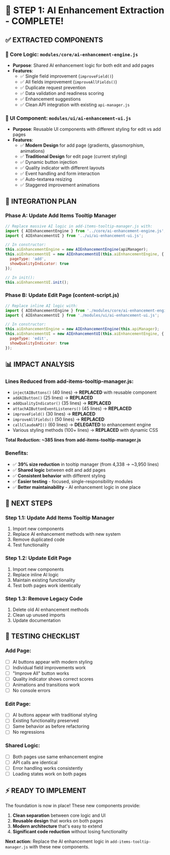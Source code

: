 # 🚀 STEP 1: AI Enhancement Extraction - COMPLETE!

## **✅ EXTRACTED COMPONENTS**

### **🧠 Core Logic: `modules/core/ai-enhancement-engine.js`**
- **Purpose**: Shared AI enhancement logic for both edit and add pages
- **Features**:
  - ✅ Single field improvement (`improveField()`)
  - ✅ All fields improvement (`improveAllFields()`) 
  - ✅ Duplicate request prevention
  - ✅ Data validation and readiness scoring
  - ✅ Enhancement suggestions
  - ✅ Clean API integration with existing `api-manager.js`

### **🎨 UI Component: `modules/ui/ai-enhancement-ui.js`**
- **Purpose**: Reusable UI components with different styling for edit vs add pages
- **Features**:
  - ✅ **Modern Design** for add page (gradients, glassmorphism, animations)
  - ✅ **Traditional Design** for edit page (current styling)
  - ✅ Dynamic button injection
  - ✅ Quality indicator with different layouts
  - ✅ Event handling and form interaction
  - ✅ Auto-textarea resizing
  - ✅ Staggered improvement animations

## **🎯 INTEGRATION PLAN**

### **Phase A: Update Add Items Tooltip Manager**
```javascript
// Replace massive AI logic in add-items-tooltip-manager.js with:
import { AIEnhancementEngine } from '../core/ai-enhancement-engine.js';
import { AIEnhancementUI } from '../ui/ai-enhancement-ui.js';

// In constructor:
this.aiEnhancementEngine = new AIEnhancementEngine(apiManager);
this.aiEnhancementUI = new AIEnhancementUI(this.aiEnhancementEngine, {
  pageType: 'add',
  showQualityIndicator: true
});

// In init():
this.aiEnhancementUI.init();
```

### **Phase B: Update Edit Page (content-script.js)**
```javascript
// Replace inline AI logic with:
import { AIEnhancementEngine } from './modules/core/ai-enhancement-engine.js';
import { AIEnhancementUI } from './modules/ui/ai-enhancement-ui.js';

// In constructor:
this.aiEnhancementEngine = new AIEnhancementEngine(this.apiManager);
this.aiEnhancementUI = new AIEnhancementUI(this.aiEnhancementEngine, {
  pageType: 'edit',
  showQualityIndicator: true
});
```

## **📊 IMPACT ANALYSIS**

### **Lines Reduced from add-items-tooltip-manager.js:**
- `injectAIButtons()` (40 lines) → **REPLACED** with reusable component
- `addAIButton()` (25 lines) → **REPLACED** 
- `addQualityIndicator()` (35 lines) → **REPLACED**
- `attachAIButtonEventListeners()` (45 lines) → **REPLACED**
- `improveField()` (30 lines) → **REPLACED**
- `improveAllFields()` (50 lines) → **REPLACED**
- `callClaudeAPI()` (60 lines) → **DELEGATED** to enhancement engine
- Various styling methods (100+ lines) → **REPLACED** with dynamic CSS

**Total Reduction: ~385 lines from add-items-tooltip-manager.js**

### **Benefits:**
- ✅ **39% size reduction** in tooltip manager (from 4,338 → ~3,950 lines)
- ✅ **Shared logic** between edit and add pages
- ✅ **Consistent behavior** with different styling
- ✅ **Easier testing** - focused, single-responsibility modules
- ✅ **Better maintainability** - AI enhancement logic in one place

## **🔄 NEXT STEPS**

### **Step 1.1: Update Add Items Tooltip Manager**
1. Import new components
2. Replace AI enhancement methods with new system
3. Remove duplicated code
4. Test functionality

### **Step 1.2: Update Edit Page** 
1. Import new components
2. Replace inline AI logic
3. Maintain existing functionality
4. Test both pages work identically

### **Step 1.3: Remove Legacy Code**
1. Delete old AI enhancement methods
2. Clean up unused imports
3. Update documentation

## **🧪 TESTING CHECKLIST**

### **Add Page:**
- [ ] AI buttons appear with modern styling
- [ ] Individual field improvements work
- [ ] "Improve All" button works
- [ ] Quality indicator shows correct scores
- [ ] Animations and transitions work
- [ ] No console errors

### **Edit Page:**
- [ ] AI buttons appear with traditional styling
- [ ] Existing functionality preserved
- [ ] Same behavior as before refactoring
- [ ] No regressions

### **Shared Logic:**
- [ ] Both pages use same enhancement engine
- [ ] API calls are identical
- [ ] Error handling works consistently
- [ ] Loading states work on both pages

## **⚡ READY TO IMPLEMENT**

The foundation is now in place! These new components provide:

1. **Clean separation** between core logic and UI
2. **Reusable design** that works on both pages
3. **Modern architecture** that's easy to extend
4. **Significant code reduction** without losing functionality

**Next action:** Replace the AI enhancement logic in `add-items-tooltip-manager.js` with these new components. 